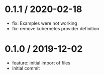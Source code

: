 
0.1.1 / 2020-02-18
==================

  * fix: Examples were not working
  * fix: remove kubernetes provider definition

0.1.0 / 2019-12-02
==================

  * feature: initial import of files
  * Initial commit
